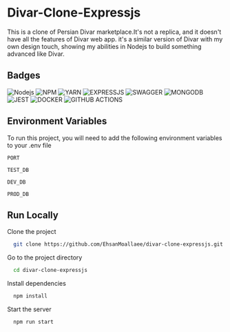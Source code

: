 # Divar-Clone-Expressjs

This is a clone of Persian Divar marketplace.It's not a replica, and it doesn't have all the features of Divar web app. it's a similar version of Divar with my own design touch, showing my abilities in Nodejs to build something advanced like Divar.

## Badges

![Nodejs](https://img.shields.io/badge/Node%20js-339933?style=for-the-badge&logo=nodedotjs&logoColor=white)
![NPM](https://img.shields.io/badge/npm-CB3837?style=for-the-badge&logo=npm&logoColor=white)
![YARN](https://img.shields.io/badge/Yarn-2C8EBB?style=for-the-badge&logo=yarn&logoColor=white)
![EXPRESSJS](https://img.shields.io/badge/Express%20js-000000?style=for-the-badge&logo=express&logoColor=white)
![SWAGGER](https://img.shields.io/badge/Swagger-85EA2D?style=for-the-badge&logo=Swagger&logoColor=white)
![MONGODB](https://img.shields.io/badge/MongoDB-4EA94B?style=for-the-badge&logo=mongodb&logoColor=white)
![JEST](https://img.shields.io/badge/Jest-C21325?style=for-the-badge&logo=jest&logoColor=white)
![DOCKER](https://img.shields.io/badge/Docker-2CA5E0?style=for-the-badge&logo=docker&logoColor=white)
![GITHUB ACTIONS](https://img.shields.io/badge/GitHub_Actions-2088FF?style=for-the-badge&logo=github-actions&logoColor=white)

## Environment Variables

To run this project, you will need to add the following environment variables to your .env file

`PORT`

`TEST_DB`

`DEV_DB`

`PROD_DB`

## Run Locally

Clone the project

```bash
  git clone https://github.com/EhsanMoallaee/divar-clone-expressjs.git
```

Go to the project directory

```bash
  cd divar-clone-expressjs
```

Install dependencies

```bash
  npm install
```

Start the server

```bash
  npm run start
```
